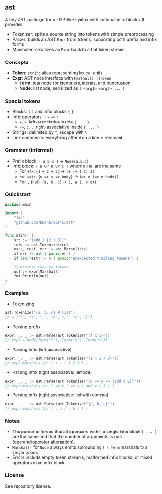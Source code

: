 ## ast

A tiny AST package for a LISP-like syntax with optional infix blocks. It provides:

- Tokenizer: splits a source string into tokens with simple preprocessing
- Parser: builds an AST `Expr` from tokens, supporting both prefix and infix forms
- Marshaler: serializes an `Expr` back to a flat token stream

### Concepts

- **Token**: `string` alias representing lexical units
- **Expr**: AST node interface with `Marshal() []Token`
  - **Term**: leaf node for identifiers, literals, and punctuation
  - **Node**: list node, serialized as `( <arg1> <arg2> ... )`

### Special tokens

- Blocks: `(` `)` and infix blocks `{` `}`
- Infix operators: `+` `×` `=>` `:` `,`
  - `+`, `×`: left-associative inside `{ ... }`
  - `=>`, `:`, `,`: right-associative inside `{ ... }`
- Strings: delimited by `"`, escape with `\`
- Line comments: everything after `#` on a line is removed

### Grammar (informal)

- Prefix block: `( a b c )` → `Node{a,b,c}`
- Infix block: `{ a OP b OP c }` where all `OP` are the same
  - For `+`/`×`: `{1 + 2 + 3}` → `(+ (+ 1 2) 3)`
  - For `=>`/`:`: `{x => y => body}` → `(=> x (=> y body))`
  - For `,` (list): `{a, b, c}` → `(, a (, b c))`

### Quickstart

```go
package main

import (
    "fmt"
    "github.com/khanh/sorts/ast"
)

func main() {
    src := "(add 1 {2 + 3})"
    toks := ast.Tokenize(src)
    expr, rest, err := ast.Parse(toks)
    if err != nil { panic(err) }
    if len(rest) != 0 { panic("unexpected trailing tokens") }

    // Marshal back to tokens
    out := expr.Marshal()
    fmt.Println(out)
}
```

### Examples

- Tokenizing
```go
ast.Tokenize("{a, b, c} # list")
// → ["{", "a", ",", "b", ",", "c", "}"]
```

- Parsing prefix
```go
expr, _, _ := ast.Parse(ast.Tokenize("(f x y)"))
// expr = Node{Term("f"), Term("x"), Term("y")}
```

- Parsing infix (left associative)
```go
expr, _, _ := ast.Parse(ast.Tokenize("{1 + 2 + 3}"))
// expr marshals to: ( + ( + 1 2 ) 3 )
```

- Parsing infix (right associative: lambda)
```go
expr, _, _ := ast.Parse(ast.Tokenize("{x => y => (add x y)}"))
// expr marshals to: ( => x ( => y ( add x y ) ) )
```

- Parsing infix (right associative: list with comma)
```go
expr, _, _ := ast.Parse(ast.Tokenize("{a, b, c}"))
// expr marshals to: ( , a ( , b c ) )
```

### Notes

- The parser enforces that all operators within a single infix block `{ ... }` are the same and that the number of arguments is odd (operand/operator alternation).
- `Marshal()` for `Node` always emits surrounding `(` `)`. `Term` marshals to a single token.
- Errors include empty token streams, malformed infix blocks, or mixed operators in an infix block.

### License

See repository license.